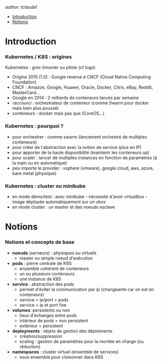 _author: tclaudel_

- [Introduction](#Introduction)
- [Notions](#Notions)

# Introduction
### Kubernetes / K8S : origines
Kubernetes : grec timonier ou pilote (cf logo)
* Origine 2015 (1.0) : Google reverse à CNCF (Cloud Native Computing Foundation)
* CNCF : Amazon, Google, Huawei, Oracle, Docker, Citrix, eBay, Reddit, MasterCard...
* Google en 2014 : 2 milliards de conteneurs lancés par semaine
* raccourci : orchestrateur de conteneur (comme Swarm pour docker mais bien plus poussé)
* conteneurs : docker mais pas que (CoreOS...)
### Kubernetes : pourquoi ?
* pour orchestrer : comme swarm (lancement orchestré de multiples conteneurs)
* pour créer de l'abstraction avec la notion de service (plus en IP)
* pour apporter de la haute disponibilité (maintenir les conteneurs up)
* pour scaler : lancer de multiples instances en fonction de paramètres (à la main ou en automatique)
* peu importe le provider : vsphere (vmware), google cloud, aws, azure, bare metal (physique)
### Kubernetes : cluster ou minikube
* en mode démo/test : avec minikube
		- nécessité d'avoir virtualbox
		- image déployée automatiquement sur un vbox
* en mode cluster : un master et des noeuds esclave
# Notions
### Notions et concepts de base
* **noeuds** (serveurs) : physiques ou virtuels
	- master ou simple noeud d'exécution
* **pods** : pierre centrale de K8S
	 - ensemble cohérent de conteneurs
	 - un ou plusieurs conteneurs
	 - une instance de K8S
* **service** : abstraction des pods
	 - permet d'éviter la communication par ip (changeante car on est en conteneurs)
	 - service > ip/port > pods
	 - service = ip et port fixe
* **volumes**: persistents ou non
	 - lieux d'échanges entre pods
	 - intérieur de pods = non persistent
	 - extérieur = persistent
* **deployments** : objets de gestion des déploiments
	 - création/suppression
	 - scaling : gestion de paramètres pour la montée en charge (ou réduction)
* **namespaces** : cluster virtuel (ensemble de services)
	 - sous ensemble pour cloisonner dans K8S